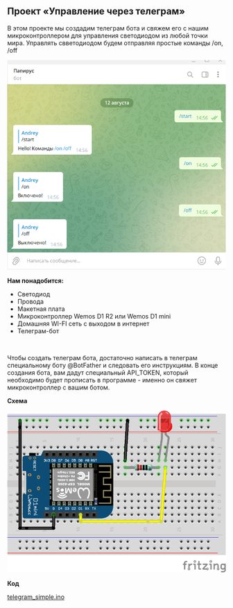
## Проект «Управление через телеграм»

В этом проекте мы создадим телеграм бота и свяжем его с нашим микроконтроллером для управления светодиодом из любой точки мира. 
Управлять свветодиодом будем отправляя простые команды /on, /off

![Telegram](telegram.png)

**Нам понадобится:**
-   Светодиод 
-   Провода     
-   Макетная плата
-   Микроконтроллер Wemos D1 R2 или Wemos D1 mini
-   Домашняя WI-FI сеть с выходом в интернет
-   Телеграм-бот
<br/>  

Чтобы создать телеграм бота, достаточно написать в телеграм специальному боту @BotFather и следовать его инструкциям. В конце создания бота, вам дадут специальный API_TOKEN, который необходимо будет прописать в программе - именно он свяжет микроконтроллер с вашим ботом.

**Схема**

![Схема](telegram_simple.png)

**Код**

[telegram_simple.ino](telegram_simple.ino)